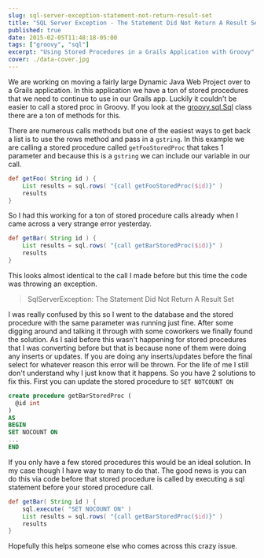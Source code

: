 ```yaml
---
slug: sql-server-exception-statement-not-return-result-set
title: "SQL Server Exception - The Statement Did Not Return A Result Set"
published: true
date: 2015-02-05T11:48:18-05:00
tags: ["groovy", "sql"]
excerpt: "Using Stored Procedures in a Grails Application with Groovy"
cover: ./data-cover.jpg
---
```


We are working on moving a fairly large Dynamic Java Web Project over to a Grails application. In this application we have a ton of stored procedures that we need to continue to use in our Grails app. Luckily it couldn't be easier to call a stored proc in Groovy. If you look at the [groovy.sql.Sql](http://groovy.codehaus.org/api/groovy/sql/Sql.html) class there are a ton of methods for this.

There are numerous calls methods but one of the easiest ways to get back a list is to use the rows method and pass in a `gstring`. In this example we are calling a stored procedure called `getFooStoredProc` that takes 1 parameter and because this is a `gstring` we can include our variable in our call.

```groovy
def getFoo( String id ) {
	List results = sql.rows( "{call getFooStoredProc($id)}" )
	results
}
```

So I had this working for a ton of stored procedure calls already when I came across a very strange error yesterday.

```groovy
def getBar( String id ) {
	List results = sql.rows( "{call getBarStoredProc($id)}" )
	results
}
```

This looks almost identical to the call I made before but this time the code was throwing an exception.

> SqlServerException: The Statement Did Not Return A Result Set

I was really confused by this so I went to the database and the stored procedure with the same parameter was running just fine. After some digging around and talking it through with some coworkers we finally found the solution. As I said before this wasn't happening for stored procedures that I was converting before but that is because none of them were doing any inserts or updates. If you are doing any inserts/updates before the final select for whatever reason this error will be thrown. For the life of me I still don't understand why I just know that it happens. So you have 2 solutions to fix this. First you can update the stored procedure to `SET NOTCOUNT ON`

```sql
create procedure getBarStoredProc (
  @id int
)
AS
BEGIN
SET NOCOUNT ON
...
END
```

If you only have a few stored procedures this would be an ideal solution. In my case though I have way to many to do that. The good news is you can do this via code before that stored procedure is called by executing a sql statement before your stored procedure call.

```groovy
def getBar( String id ) {
	sql.execute( "SET NOCOUNT ON" )
	List results = sql.rows( "{call getBarStoredProc($id)}" )
	results
}
```

Hopefully this helps someone else who comes across this crazy issue.
